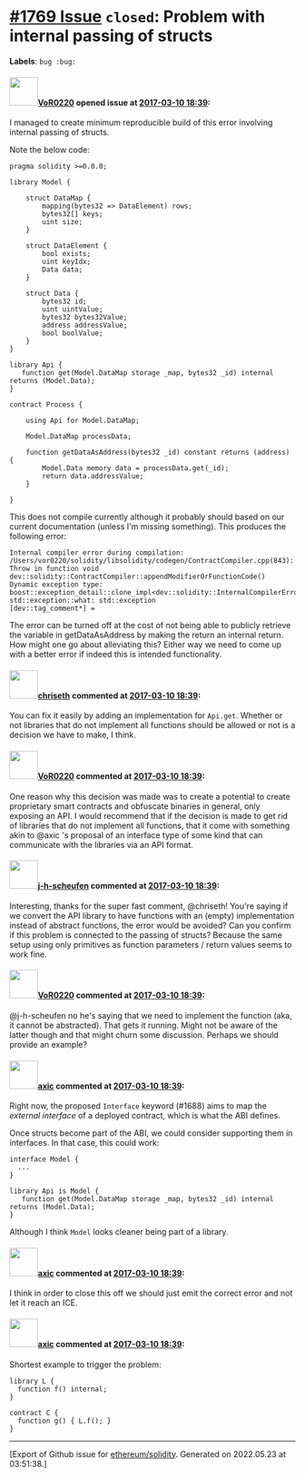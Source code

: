 # [\#1769 Issue](https://github.com/ethereum/solidity/issues/1769) `closed`: Problem with internal passing of structs
**Labels**: `bug :bug:`


#### <img src="https://avatars.githubusercontent.com/u/7756785?u=2893ea91743ac89ee3846d1f5c7209720e834129&v=4" width="50">[VoR0220](https://github.com/VoR0220) opened issue at [2017-03-10 18:39](https://github.com/ethereum/solidity/issues/1769):

I managed to create minimum reproducible build of this error involving internal passing of structs. 

Note the below code:

```
pragma solidity >=0.0.0;

library Model {

    struct DataMap {
        mapping(bytes32 => DataElement) rows;
        bytes32[] keys;
        uint size;
    }

    struct DataElement {
        bool exists;
        uint keyIdx;
        Data data;
    }

    struct Data {
        bytes32 id;
        uint uintValue;
        bytes32 bytes32Value;
        address addressValue;
        bool boolValue;
    }
}

library Api {
   function get(Model.DataMap storage _map, bytes32 _id) internal returns (Model.Data);
}

contract Process {

    using Api for Model.DataMap;

    Model.DataMap processData;

    function getDataAsAddress(bytes32 _id) constant returns (address) {
        Model.Data memory data = processData.get(_id);
        return data.addressValue;
    }

}
```

This does not compile currently although it probably should based on our current documentation (unless I'm missing something). This produces the following error:

```
Internal compiler error during compilation:
/Users/vor0220/solidity/libsolidity/codegen/ContractCompiler.cpp(843): Throw in function void dev::solidity::ContractCompiler::appendModifierOrFunctionCode()
Dynamic exception type: boost::exception_detail::clone_impl<dev::solidity::InternalCompilerError>
std::exception::what: std::exception
[dev::tag_comment*] =
```

The error can be turned off at the cost of not being able to publicly retrieve the variable in getDataAsAddress by making the return an internal return. How might one go about alleviating this? Either way we need to come up with a better error if indeed this is intended functionality. 

#### <img src="https://avatars.githubusercontent.com/u/9073706?v=4" width="50">[chriseth](https://github.com/chriseth) commented at [2017-03-10 18:39](https://github.com/ethereum/solidity/issues/1769#issuecomment-285751878):

You can fix it easily by adding an implementation for `Api.get`.
Whether or not libraries that do not implement all functions should be allowed or not is a decision we have to make, I think.

#### <img src="https://avatars.githubusercontent.com/u/7756785?u=2893ea91743ac89ee3846d1f5c7209720e834129&v=4" width="50">[VoR0220](https://github.com/VoR0220) commented at [2017-03-10 18:39](https://github.com/ethereum/solidity/issues/1769#issuecomment-285756310):

One reason why this decision was made was to create a potential to create proprietary smart contracts and obfuscate binaries in general, only exposing an API. I would recommend that if the decision is made to get rid of libraries that do not implement all functions, that it come with something akin to @axic 's proposal of an interface type of some kind that can communicate with the libraries via an API format.

#### <img src="https://avatars.githubusercontent.com/u/1975494?u=00362e0289d7dad116977de17f73269d1312c35a&v=4" width="50">[j-h-scheufen](https://github.com/j-h-scheufen) commented at [2017-03-10 18:39](https://github.com/ethereum/solidity/issues/1769#issuecomment-285757815):

Interesting, thanks for the super fast comment, @chriseth! You're saying if we convert the API library to have functions with an (empty) implementation instead of abstract functions, the error would be avoided?
Can you confirm if this problem is connected to the passing of structs? Because the same setup using only primitives as function parameters / return values seems to work fine.

#### <img src="https://avatars.githubusercontent.com/u/7756785?u=2893ea91743ac89ee3846d1f5c7209720e834129&v=4" width="50">[VoR0220](https://github.com/VoR0220) commented at [2017-03-10 18:39](https://github.com/ethereum/solidity/issues/1769#issuecomment-285758553):

@j-h-scheufen no he's saying that we need to implement the function (aka, it cannot be abstracted). That gets it running. Might not be aware of the latter though and that might churn some discussion. Perhaps we should provide an example?

#### <img src="https://avatars.githubusercontent.com/u/20340?v=4" width="50">[axic](https://github.com/axic) commented at [2017-03-10 18:39](https://github.com/ethereum/solidity/issues/1769#issuecomment-287400088):

Right now, the proposed `Interface` keyword (#1688) aims to map the *external interface* of a deployed contract, which is what the ABI defines.

Once structs become part of the ABI, we could consider supporting them in interfaces. In that case, this could work:

```
interface Model {
  ...
}

library Api is Model {
   function get(Model.DataMap storage _map, bytes32 _id) internal returns (Model.Data);
}
```

Although I think `Model` looks cleaner being part of a library.

#### <img src="https://avatars.githubusercontent.com/u/20340?v=4" width="50">[axic](https://github.com/axic) commented at [2017-03-10 18:39](https://github.com/ethereum/solidity/issues/1769#issuecomment-318327232):

I think in order to close this off we should just emit the correct error and not let it reach an ICE.

#### <img src="https://avatars.githubusercontent.com/u/20340?v=4" width="50">[axic](https://github.com/axic) commented at [2017-03-10 18:39](https://github.com/ethereum/solidity/issues/1769#issuecomment-320233478):

Shortest example to trigger the problem:
```
library L {
  function f() internal;
}

contract C {
  function g() { L.f(); }
}
```


-------------------------------------------------------------------------------



[Export of Github issue for [ethereum/solidity](https://github.com/ethereum/solidity). Generated on 2022.05.23 at 03:51:38.]
